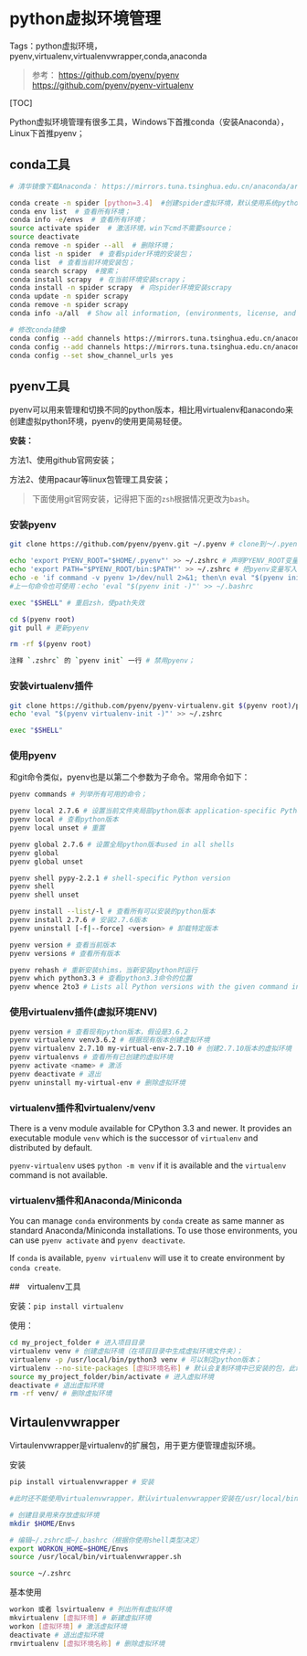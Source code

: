 # python虚拟环境管理

Tags：python虚拟环境，pyenv,virtualenv,virtualenvwrapper,conda,anaconda

> 参考：
https://github.com/pyenv/pyenv  
https://github.com/pyenv/pyenv-virtualenv

[TOC]

Python虚拟环境管理有很多工具，Windows下首推conda（安装Anaconda），Linux下首推pyenv；

## conda工具

```sh
# 清华镜像下载Anaconda： https://mirrors.tuna.tsinghua.edu.cn/anaconda/archive/

conda create -n spider [python=3.4]  #创建spider虚拟环境，默认使用系统python；  
conda env list  # 查看所有环境；  
conda info -e/envs  # 查看所有环境；  
source activate spider  # 激活环境，win下cmd不需要source；  
source deactivate
conda remove -n spider --all  # 删除环境；  
conda list -n spider  # 查看spider环境的安装包；  
conda list  # 查看当前环境安装包；  
conda search scrapy  #搜索；
conda install scrapy  # 在当前环境安装scrapy；  
conda install -n spider scrapy  # 向spider环境安装scrapy
conda update -n spider scrapy
conda remove -n spider scrapy  
conda info -a/all  # Show all information, (environments, license, and system information).

# 修改conda镜像
conda config --add channels https://mirrors.tuna.tsinghua.edu.cn/anaconda/pkgs/main/
conda config --add channels https://mirrors.tuna.tsinghua.edu.cn/anaconda/pkgs/free/
conda config --set show_channel_urls yes
```

## pyenv工具

pyenv可以用来管理和切换不同的python版本，相比用virtualenv和anacondo来创建虚拟python环境，pyenv的使用更简易轻便。

**安装：**  

方法1、使用github官网安装；  

方法2、使用pacaur等linux包管理工具安装；

> 下面使用git官网安装，记得把下面的`zsh`根据情况更改为`bash`。

### 安装pyenv

```sh
git clone https://github.com/pyenv/pyenv.git ~/.pyenv # clone到～/.pyenv

echo 'export PYENV_ROOT="$HOME/.pyenv"' >> ~/.zshrc # 声明PYENV_ROOT变量为pyenv路径
echo 'export PATH="$PYENV_ROOT/bin:$PATH"' >> ~/.zshrc # 把pyenv变量写入环境变量PATH
echo -e 'if command -v pyenv 1>/dev/null 2>&1; then\n eval "$(pyenv init -)"\nfi' >> ~/.zshrc # 写入shims等
#上一句命令也可使用：echo 'eval "$(pyenv init -)"' >> ~/.bashrc

exec "$SHELL" # 重启zsh，使path失效

cd $(pyenv root)  
git pull # 更新pyenv

rm -rf $(pyenv root)

注释 `.zshrc` 的 `pyenv init` 一行 # 禁用pyenv；
```

### 安装virtualenv插件

```sh
git clone https://github.com/pyenv/pyenv-virtualenv.git $(pyenv root)/plugins/pyenv-virtualenv # 下载virtualenv插件
echo 'eval "$(pyenv virtualenv-init -)"' >> ~/.zshrc

exec "$SHELL"
```

### 使用pyenv

和git命令类似，pyenv也是以第二个参数为子命令。常用命令如下：

```sh
pyenv commands # 列举所有可用的命令；

pyenv local 2.7.6 # 设置当前文件夹局部python版本 application-specific Python version；
pyenv local # 查看python版本
pyenv local unset # 重置

pyenv global 2.7.6 # 设置全局python版本used in all shells
pyenv global
pyenv global unset

pyenv shell pypy-2.2.1 # shell-specific Python version
pyenv shell
pyenv shell unset

pyenv install --list/-l # 查看所有可以安装的python版本
pyenv install 2.7.6 # 安装2.7.6版本
pyenv uninstall [-f|--force] <version> # 卸载特定版本

pyenv version # 查看当前版本
pyenv versions # 查看所有版本

pyenv rehash # 重新安装shims，当新安装python时运行
pyenv which python3.3 # 查看python3.3命令的位置
pyenv whence 2to3 # Lists all Python versions with the given command installed
```

### 使用virtualenv插件(虚拟环境ENV)

```sh
pyenv version # 查看现有python版本，假设是3.6.2
pyenv virtualenv venv3.6.2 # 根据现有版本创建虚拟环境
pyenv virtualenv 2.7.10 my-virtual-env-2.7.10 # 创建2.7.10版本的虚拟环境
pyenv virtualenvs # 查看所有已创建的虚拟环境
pyenv activate <name> # 激活
pyenv deactivate # 退出
pyenv uninstall my-virtual-env # 删除虚拟环境
```

### virtualenv插件和virtualenv/venv

There is a venv module available for CPython 3.3 and newer. It provides an executable module `venv` which is the successor of `virtualenv` and distributed by default.

`pyenv-virtualenv` uses `python -m venv` if it is available and the `virtualenv` command is not available.

### virtualenv插件和Anaconda/Miniconda

You can manage `conda` environments by `conda` create as same manner as standard Anaconda/Miniconda installations. To use those environments, you can use `pyenv activate` and `pyenv deactivate`.

If `conda` is available, `pyenv virtualenv` will use it to create environment by `conda create`.

##　virtualenv工具

安装：`pip install virtualenv`

使用：

```sh
cd my_project_folder # 进入项目目录
virtualenv venv # 创建虚拟环境（在项目目录中生成虚拟环境文件夹）；
virtualenv -p /usr/local/bin/python3 venv # 可以制定python版本；
virtualenv --no-site-packages [虚拟环境名称] # 默认会复制环境中已安装的包，此命令可以去除；
source my_project_folder/bin/activate # 进入虚拟环境
deactivate # 退出虚拟环境
rm -rf venv/ # 删除虚拟环境
```

## Virtaulenvwrapper

Virtaulenvwrapper是virtualenv的扩展包，用于更方便管理虚拟环境。

安装

```sh
pip install virtualenvwrapper # 安装

#此时还不能使用virtualenvwrapper，默认virtualenvwrapper安装在/usr/local/bin下面，实际上你需要运行virtualenvwrapper.sh文件才行，打开这个文件看看,里面有安装步骤，我们照着操作把环境设置好。

# 创建目录用来存放虚拟环境
mkdir $HOME/Envs

# 编辑~/.zshrc或~/.bashrc（根据你使用shell类型决定）
export WORKON_HOME=$HOME/Envs
source /usr/local/bin/virtualenvwrapper.sh

source ~/.zshrc
```

基本使用

```sh
workon 或者 lsvirtualenv # 列出所有虚拟环境
mkvirtualenv [虚拟环境] # 新建虚拟环境
workon [虚拟环境] # 激活虚拟环境
deactivate # 退出虚拟环境
rmvirtualenv [虚拟环境名称] # 删除虚拟环境
```
